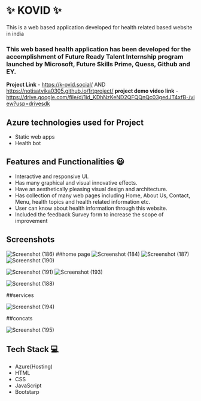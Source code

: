 # ✨  KOVID ✨

This is a web based application developed for health related based website in india

### This web based health application has been developed for the accomplishment of Future Ready Talent Internship program launched by Microsoft, Future Skills Prime, Quess, Github and EY.


**Project Link** - https://k-ovid.social/ AND https://notisatvika0305.github.io/frtproject/
**project demo video link** - https://drive.google.com/file/d/1id_KDhNzKeND2QFQQnQc03gedJT4xfB-/view?usp=drivesdk

## Azure technologies used for Project

- Static web apps
- Health bot

## Features and Functionalities 😃

- Interactive and responsive UI.
- Has many graphical and visual innovative effects.
- Have an aesthetically pleasing visual design and architecture.
- Has collection of many web pages including Home, About Us, Contact, Menu, health topics and health related information etc.
- User can know about health information through this website.
- Included the feedback Survey form to increase the scope of improvement 

## Screenshots

![Screenshot (186)](https://user-images.githubusercontent.com/115714121/204100231-d7bcf932-827e-4fe7-a43d-989f674b86db.png)
##home page
![Screenshot (184)](https://user-images.githubusercontent.com/115714121/204100221-8eba76ee-3e99-4ec0-873c-8a2a949eb4dc.png)
![Screenshot (187)](https://user-images.githubusercontent.com/115714121/204526721-4e3c9710-5646-4ddf-ba5c-9a85a52c66bb.png)
![Screenshot (190)](https://user-images.githubusercontent.com/115714121/208008896-85847252-fa65-4de9-ac3c-268100802ede.png)

![Screenshot (191)](https://user-images.githubusercontent.com/115714121/208008966-a32cd0b4-a150-4592-bd81-fc69f8546c11.png)
![Screenshot (193)](https://user-images.githubusercontent.com/115714121/208008983-8f33240f-1641-4e97-a5b3-203d78a51e3a.png)

![Screenshot (188)](https://user-images.githubusercontent.com/115714121/208008862-933fb45f-d71b-4bdf-ae62-4d5c65230a96.png)

##services

![Screenshot (194)](https://user-images.githubusercontent.com/115714121/208009228-e76a9cf0-8f4c-4d03-be98-535abb7cce8e.png)

##concats

![Screenshot (195)](https://user-images.githubusercontent.com/115714121/208009599-fab6d752-a406-4f32-8f77-f058742b7982.png)


## Tech Stack 💻

- Azure(Hosting)
- HTML
- CSS
- JavaScript
- Bootstarp
